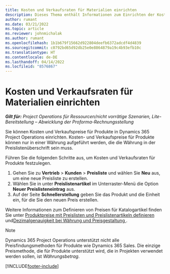 ```yaml
---
title: Kosten und Verkaufsraten für Materialien einrichten
description: Dieses Thema enthält Informationen zum Einrichten der Kosten und Verkaufsraten für Materialien, die für Projekte verwendet werden.
author: rumant
ms.date: 03/21/2022
ms.topic: article
ms.reviewer: johnmichalak
ms.author: rumant
ms.openlocfilehash: 1b1b679f15662d922804deefb6372adcdf4d4839
ms.sourcegitcommit: c0792bd65d92db25e0e8864879a19c4b93efb10c
ms.translationtype: HT
ms.contentlocale: de-DE
ms.lasthandoff: 04/14/2022
ms.locfileid: "8576867"
---
```

# <a name="set-up-cost-and-sales-rates-for-materials"></a>Kosten und Verkaufsraten für Materialien einrichten

_**Gilt für:** Project Operations für Ressourcen/nicht vorrätige Szenarien, Lite-Bereitstellung – Abwicklung der Proforma-Rechnungsstellung_

Sie können Kosten und Verkaufspreise für Produkte in Dynamics 365 Project Operations einrichten. Kosten- und Verkaufspreise für Produkte können nur in einer Währung aufgeführt werden, die die Währung in der Preislistenüberschrift sein muss.

Führen Sie die folgenden Schritte aus, um Kosten und Verkaufsraten für Produkte festzulegen. 

1. Gehen Sie zu **Vertrieb** > **Kunden** > **Preisliste** und wählen Sie **Neu** aus, um eine neue Preisliste zu erstellen. 
2. Wählen Sie in unter **Preislistenartikel** im Unterraster-Menü die Option **Neuer Preislisteneintrag** aus. 
3. Auf der Seite **Schnellerstellung** geben Sie das Produkt und die Einheit ein, für die Sie den neuen Preis erstellen.

Weitere Informationen zum Definieren von Preisen für Katalogartikel finden Sie unter [Produktpreise mit Preislisten und Preislistenartikeln definieren](/dynamics365/sales/create-price-lists-price-list-items-define-pricing-products) und[Dezimalgenauigkeit bei Währung und Preisgestaltung ](/dynamics365/sales/decimal-precision-currency-pricing).
> [!NOTE]
> Dynamics 365 Project Operations unterstützt nicht alle Preisfindungsmethoden für Produkte wie Dynamics 365 Sales. Die einzige Preismethode, die für Produkte unterstützt wird, die in Projekten verwendet werden sollen, ist *Währungsbetrag*.


[!INCLUDE[footer-include](../includes/footer-banner.md)]
